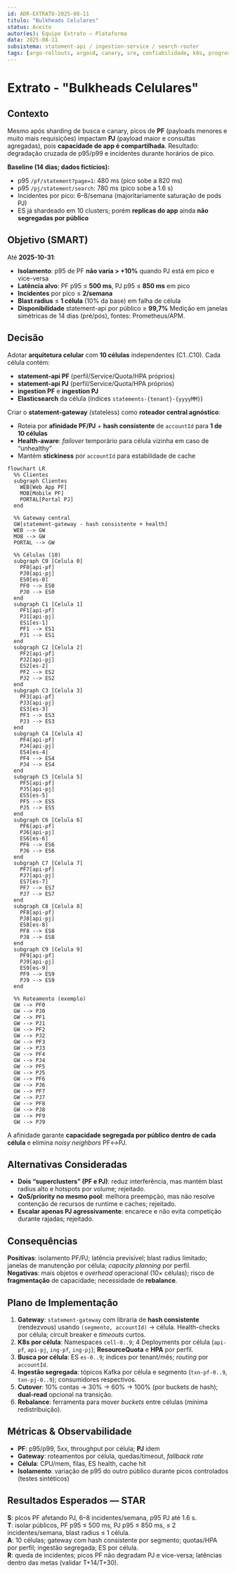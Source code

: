 ```yaml
---
id: ADR-EXTRATO-2025-08-11
titulo: "Bulkheads Celulares"
status: Aceito
autor(es): Equipe Extrato – Plataforma
data: 2025-08-11
subsistema: statement-api / ingestion-service / search-router
tags: [argo-rollouts, argocd, canary, sre, confiabilidade, k8s, progressive-delivery]
---
```


# Extrato - "Bulkheads Celulares"

## Contexto
Mesmo após sharding de busca e canary, picos de **PF** (payloads menores e muito mais requisições) impactam **PJ** (payload maior e consultas agregadas), pois **capacidade de app é compartilhada**. Resultado: degradação cruzada de p95/p99 e incidentes durante horários de pico.

**Baseline (14 dias; dados fictícios):**
- p95 `/pf/statement?page=1`: 480 ms (pico sobe a 820 ms)
- p95 `/pj/statement/search`: 780 ms (pico sobe a 1.6 s)
- Incidentes por pico: 6–8/semana (majoritariamente saturação de pods PJ)
- ES já shardeado em 10 clusters; porém **replicas do app** ainda **não segregadas por público**

## Objetivo (SMART)
Até **2025-10-31**:
- **Isolamento**: p95 de PF **não varia > +10%** quando PJ está em pico e vice-versa
- **Latência alvo**: PF p95 ≤ **500 ms**, PJ p95 ≤ **850 ms** em pico
- **Incidentes** por pico ≤ **2/semana**
- **Blast radius** ≤ **1 célula** (10% da base) em falha de célula
- **Disponibilidade** statement-api por público ≥ **99,7%**
Medição em janelas simétricas de 14 dias (pré/pós), fontes: Prometheus/APM.

## Decisão
Adotar **arquitetura celular** com **10 células** independentes (C1..C10). Cada célula contém:
- **statement-api PF** (perfil/Service/Quota/HPA próprios)
- **statement-api PJ** (perfil/Service/Quota/HPA próprios)
- **ingestion PF** e **ingestion PJ**
- **Elasticsearch** da célula (índices `statements-{tenant}-{yyyyMM}`)

Criar o **statement-gateway** (stateless) como **roteador central agnóstico**:
- Roteia por **afinidade PF/PJ** + **hash consistente** de `accountId` para **1 de 10 células**
- **Health-aware**: *failover* temporário para célula vizinha em caso de “unhealthy”
- Mantém **stickiness** por `accountId` para estabilidade de cache

```mermaid
flowchart LR
  %% Clientes
  subgraph Clientes
    WEB[Web App PF]
    MOB[Mobile PF]
    PORTAL[Portal PJ]
  end

  %% Gateway central
  GW[statement-gateway - hash consistente + health]
  WEB --> GW
  MOB --> GW
  PORTAL --> GW

  %% Células (10)
  subgraph C0 [Celula 0]
    PF0[api-pf]
    PJ0[api-pj]
    ES0[es-0]
    PF0 --> ES0
    PJ0 --> ES0
  end
  subgraph C1 [Celula 1]
    PF1[api-pf]
    PJ1[api-pj]
    ES1[es-1]
    PF1 --> ES1
    PJ1 --> ES1
  end
  subgraph C2 [Celula 2]
    PF2[api-pf]
    PJ2[api-pj]
    ES2[es-2]
    PF2 --> ES2
    PJ2 --> ES2
  end
  subgraph C3 [Celula 3]
    PF3[api-pf]
    PJ3[api-pj]
    ES3[es-3]
    PF3 --> ES3
    PJ3 --> ES3
  end
  subgraph C4 [Celula 4]
    PF4[api-pf]
    PJ4[api-pj]
    ES4[es-4]
    PF4 --> ES4
    PJ4 --> ES4
  end
  subgraph C5 [Celula 5]
    PF5[api-pf]
    PJ5[api-pj]
    ES5[es-5]
    PF5 --> ES5
    PJ5 --> ES5
  end
  subgraph C6 [Celula 6]
    PF6[api-pf]
    PJ6[api-pj]
    ES6[es-6]
    PF6 --> ES6
    PJ6 --> ES6
  end
  subgraph C7 [Celula 7]
    PF7[api-pf]
    PJ7[api-pj]
    ES7[es-7]
    PF7 --> ES7
    PJ7 --> ES7
  end
  subgraph C8 [Celula 8]
    PF8[api-pf]
    PJ8[api-pj]
    ES8[es-8]
    PF8 --> ES8
    PJ8 --> ES8
  end
  subgraph C9 [Celula 9]
    PF9[api-pf]
    PJ9[api-pj]
    ES9[es-9]
    PF9 --> ES9
    PJ9 --> ES9
  end

  %% Roteamento (exemplo)
  GW --> PF0
  GW --> PJ0
  GW --> PF1
  GW --> PJ1
  GW --> PF2
  GW --> PJ2
  GW --> PF3
  GW --> PJ3
  GW --> PF4
  GW --> PJ4
  GW --> PF5
  GW --> PJ5
  GW --> PF6
  GW --> PJ6
  GW --> PF7
  GW --> PJ7
  GW --> PF8
  GW --> PJ8
  GW --> PF9
  GW --> PJ9

```

A afinidade garante **capacidade segregada por público dentro de cada célula** e elimina *noisy neighbors* PF↔PJ.

## Alternativas Consideradas
- **Dois “superclusters” (PF e PJ)**: reduz interferência, mas mantém blast radius alto e hotspots por volume; rejeitado.
- **QoS/priority no mesmo pool**: melhora preempção, mas não resolve contenção de recursos de runtime e caches; rejeitado.
- **Escalar apenas PJ agressivamente**: encarece e não evita competição durante rajadas; rejeitado.

## Consequências
**Positivas**: isolamento PF/PJ; latência previsível; blast radius limitado; janelas de manutenção por célula; *capacity planning* por perfil.  
**Negativas**: mais objetos e *overhead* operacional (10× células); risco de **fragmentação** de capacidade; necessidade de **rebalance**.

## Plano de Implementação
1) **Gateway**: `statement-gateway` com libraria de **hash consistente** (rendezvous) usando `(segmento, accountId)` → célula. Health-checks por célula; circuit breaker e *timeouts* curtos.  
2) **K8s por célula**: Namespaces `cell-0..9`; 4 Deployments por célula (`api-pf`, `api-pj`, `ing-pf`, `ing-pj`); **ResourceQuota** e **HPA** por perfil.  
3) **Busca por célula**: ES `es-0..9`; índices por tenant/mês; *routing* por `accountId`.  
4) **Ingestão segregada**: tópicos Kafka por célula e segmento (`txn-pf-0..9`, `txn-pj-0..9`); consumidores respectivos.  
5) **Cutover**: 10% contas → 30% → 60% → 100% (por buckets de hash); **dual-read** opcional na transição.  
6) **Rebalance**: ferramenta para mover *buckets* entre células (mínima redistribuição).

## Métricas & Observabilidade
- **PF**: p95/p99, 5xx, throughput por célula; **PJ** idem
- **Gateway**: roteamentos por célula, quedas/timeout, *fallback rate*
- **Célula**: CPU/mem, filas, ES health, cache hit
- **Isolamento**: variação de p95 do outro público durante picos controlados (testes sintéticos)

## Resultados Esperados — STAR
**S**: picos PF afetando PJ, 6–8 incidentes/semana, p95 PJ até 1.6 s.  
**T**: isolar públicos, PF p95 ≤ 500 ms, PJ p95 ≤ 850 ms, ≤ 2 incidentes/semana, blast radius ≤ 1 célula.  
**A**: 10 células; gateway com hash consistente por segmento; quotas/HPA por perfil; ingestão segregada; ES por célula.  
**R**: queda de incidentes; picos PF não degradam PJ e vice-versa; latências dentro das metas (validar T+14/T+30).